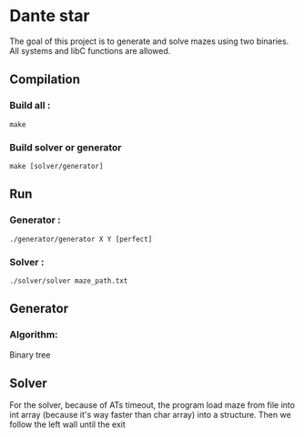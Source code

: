 # Dante star

The goal of this project is to generate and solve mazes using two binaries. 
All systems and libC functions are allowed.

## Compilation

### Build all :

`make`

### Build solver or generator

`make [solver/generator]`

## Run

### Generator :
`./generator/generator X Y [perfect]`

### Solver : 
`./solver/solver maze_path.txt`

## Generator

### Algorithm: 
Binary tree


## Solver

For the solver, because of ATs timeout, the program load maze from file 
into int array (because it's way faster than char array) into a structure.
Then we follow the left wall until the exit